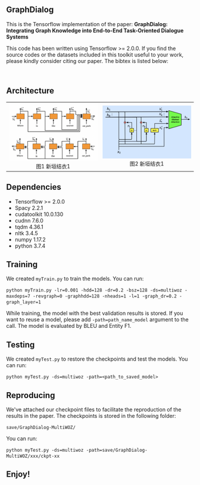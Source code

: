 ## GraphDialog

This is the Tensorflow implementation of the paper:
**GraphDialog: Integrating Graph Knowledge into End-to-End Task-Oriented Dialogue Systems**

This code has been written using Tensorflow >= 2.0.0. If you find the source codes or the datasets included in this toolkit useful to your work, please kindly consider citing our paper. The bibtex is listed below:
<pre>

</pre>

## Architecture
<table>
    <tr>
        <td ><center><img src="img/Encoder_0426.png" >图1  新垣结衣1 </center></td>
        <td ><center><img src="img/GraphCell.png"  >图2 新垣结衣1</center></td>
    </tr>
</table>


## Dependencies
* Tensorflow >= 2.0.0
* Spacy 2.2.1
* cudatoolkit 10.0.130
* cudnn 7.6.0
* tqdm 4.36.1
* nltk 3.4.5
* numpy 1.17.2
* python 3.7.4


## Training
We created `myTrain.py` to train the models. You can run:
```console
python myTrain.py -lr=0.001 -hdd=128 -dr=0.2 -bsz=128 -ds=multiwoz -maxdeps=7 -revgraph=0 -graphhdd=128 -nheads=1 -l=1 -graph_dr=0.2 -graph_layer=1
```
While training, the model with the best validation results is stored. If you want to reuse a model, please add `-path=path_name_model` argument to the call. The model is evaluated by BLEU and Entity F1.

## Testing
We created `myTest.py` to restore the checkpoints and test the models. You can run:
```console
python myTest.py -ds=multiwoz -path=<path_to_saved_model>
```

## Reproducing
We've attached our checkpoint files to facilitate the reproduction of the results in the paper. The checkpoints is stored in the following folder:
```console
save/GraphDialog-MultiWOZ/
```
You can run:
```console
python myTest.py -ds=multiwoz -path=save/GraphDialog-MultiWOZ/xxx/ckpt-xx
```

## Enjoy!

